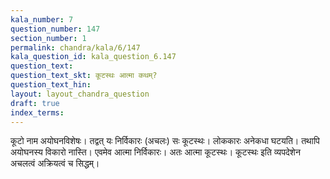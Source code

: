 ```yaml
---
kala_number: 7
question_number: 147
section_number: 1
permalink: chandra/kala/6/147
kala_question_id: kala_question_6.147
question_text: 
question_text_skt: कूटस्थः आत्मा कथम्?
question_text_hin: 
layout: layout_chandra_question
draft: true
index_terms:
---
```


<!-- skt-start -->
कूटो नाम अयोघनविशेषः। तद्वत् यः निर्विकारः (अचलः) सः कूटस्थः। लोककारः अनेकधा घटयति। तथापि अयोघनस्य विकारो नास्ति। एवमेव आत्मा निर्विकारः। अतः आत्मा कूटस्थः। कूटस्थः इति व्यपदेशेन अचलत्वं अक्रियत्वं च सिद्धम्।
<!-- skt-end -->

<!-- eng-start -->
<!-- eng-end -->

